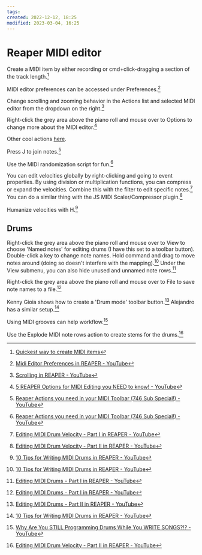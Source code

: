 ```yaml
---
tags: 
created: 2022-12-12, 18:25
modified: 2023-03-04, 16:25
---
```


# Reaper MIDI editor
Create a MIDI item by either recording or cmd+click-dragging a section of the track length.[^1]

MIDI editor preferences can be accessed under Preferences.[^2]

Change scrolling and zooming behavior in the Actions list and selected MIDI editor from the dropdown on the right.[^3]

Right-click the grey area above the piano roll and mouse over to Options to change more about the MIDI editor.[^4]

Other cool actions [here](https://www.youtube.com/shorts/P0b1QDW7pjo).

Press J to join notes.[^5]

Use the MIDI randomization script for fun.[^5]

You can edit velocities globally by right-clicking and going to event properties. By using division or multiplication functions, you can compress or expand the velocities. Combine this with the filter to edit specific notes.[^6] You can do a similar thing with the JS MIDI Scaler/Compressor plugin.[^7]

Humanize velocities with H.[^8]

## Drums
Right-click the grey area above the piano roll and mouse over to View to choose 'Named notes' for editing drums (I have this set to a toolbar button). Double-click a key to change note names. Hold command and drag to move notes around (doing so doesn't interfere with the mapping).[^8] Under the View submenu, you can also hide unused and unnamed note rows.[^9] 

Right-click the grey area above the piano roll and mouse over to File to save note names to a file.[^9]

Kenny Gioia shows how to create a 'Drum mode' toolbar button.[^10] Alejandro has a similar setup.[^8]

Using MIDI grooves can help workflow.[^11]

Use the Explode MIDI note rows action to create stems for the drums.[^7]

[^1]: [Quickest way to create MIDI items](https://www.reapertips.com/post/quickest-way-to-create-midi-items)
[^2]: [Midi Editor Preferences in REAPER - YouTube](https://www.youtube.com/watch?v=Q7t0Y_oXJOw)
[^3]: [Scrolling in REAPER - YouTube](https://www.youtube.com/watch?v=a9ttBLJs-n0)
[^4]: [5 REAPER Options for MIDI Editing you NEED to know! - YouTube](https://www.youtube.com/watch?v=gOlWQsDHzfU&t=36s)
[^5]: [Reaper Actions you need in your MIDI Toolbar (746 Sub Special!) - YouTube](https://www.youtube.com/watch?app=desktop&v=NnnBNTQLQKs)
[^6]: [Editing MIDI Drum Velocity - Part I in REAPER - YouTube](https://www.youtube.com/watch?v=vqIOh7-AhqA)
[^7]: [Editing MIDI Drum Velocity - Part II in REAPER - YouTube](https://www.youtube.com/watch?v=nJOFJisTeBs)
[^8]: [10 Tips for Writing MIDI Drums in REAPER - YouTube](https://www.youtube.com/watch?v=pTYMKf1lJKo)
[^9]: [Editing MIDI Drums - Part I in REAPER - YouTube](https://www.youtube.com/watch?v=q2tIe1wUcAI)
[^10]: [Editing MIDI Drums - Part II in REAPER - YouTube](https://www.youtube.com/watch?v=4TOs3eKYVmw)
[^11]: [Why Are You STILL Programming Drums While You WRITE SONGS?!? - YouTube](https://www.youtube.com/watch?v=JgjNUgys-gs&embeds_euri=https%3A%2F%2Fgetpocket.com%2F&feature=emb_title)
